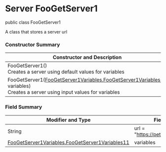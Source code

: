 # Server FooGetServer1
public class FooGetServer1

A class that stores a server url

### Constructor Summary
| Constructor and Description |
| --------------------------- |
| FooGetServer1()<br>Creates a server using default values for variables |
| FooGetServer1([FooGetServer1Variables.FooGetServer1Variables11](../../../../paths/foo/get/servers/server1/Variables.md#foogetserver1variables11) variables)<br>Creates a server using input values for variables |

### Field Summary
| Modifier and Type | Field and Description |
| ----------------- | --------------------- |
| String            | url = "https://petstore.swagger.io/{version}"     |
| [FooGetServer1Variables.FooGetServer1Variables11](../../../../paths/foo/get/servers/server1/Variables.md#foogetserver1variables11) | variables |
